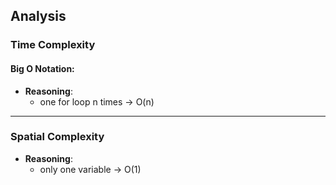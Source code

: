 ## **Analysis**

### **Time Complexity**

#### **Big O Notation:**

- **Reasoning**:
  - one for loop n times -> O(n)

---

### **Spatial Complexity**

- **Reasoning**:
  - only one variable -> O(1)